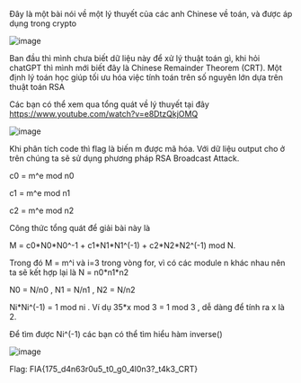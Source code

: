 Đây là một bài nói về một lý thuyết của các anh Chinese về toán, và được áp dụng trong crypto

![image](https://github.com/user-attachments/assets/c36d6e1c-b716-4930-ab00-4c5f33a49ccc)

Ban đầu thì mình chưa biết dữ liệu này để xử lý thuật toán gì, khi hỏi chatGPT thì mình mới biết đây là Chinese Remainder Theorem (CRT). Một định lý toán học giúp tối ưu hóa việc tính toán trên số nguyên lớn dựa trên thuật toán RSA

Các bạn có thể xem qua tổng quát về lý thuyết tại đây https://www.youtube.com/watch?v=e8DtzQkjOMQ

![image](https://github.com/user-attachments/assets/4f29d7f5-72e9-484b-ae7d-5eaac7e8b9b5)

Khi phân tích code thì flag là biến m được mã hóa. Với dữ liệu output cho ở trên chúng ta sẽ sử dụng phương pháp RSA Broadcast Attack.


c0 = m^e mod n0

c1 = m^e mod n1

c2 = m^e mod n2

Công thức tổng quát để giải bài này là

M = c0\*N0\*N0^-1 + c1\*N1\*N1^(-1) + c2\*N2\*N2^(-1) mod N. 

Trong đó M = m^i và i=3 trong vòng for, vì có các module n khác nhau nên ta sẽ kết hợp lại là N = n0\*n1\*n2

N0 = N/n0 , N1 = N/n1 , N2 = N/n2

Ni\*Ni^(-1) = 1 mod ni . Ví dụ 35*x mod 3 = 1 mod 3 , dễ dàng để tính ra x là 2.

Để tìm được Ni^(-1) các bạn có thể tìm hiểu hàm inverse()

![image](https://github.com/user-attachments/assets/cdc9ef00-9286-4e09-a8e9-5700ccb72aa3)

Flag: FIA{175_d4n63r0u5_t0_g0_4l0n3?_t4k3_CRT}

